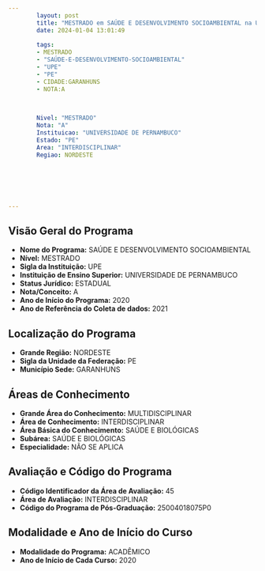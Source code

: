 ```yaml
---
        layout: post
        title: "MESTRADO em SAÚDE E DESENVOLVIMENTO SOCIOAMBIENTAL na UPE  "
        date: 2024-01-04 13:01:49
     
        tags:
        - MESTRADO
        - "SAÚDE-E-DESENVOLVIMENTO-SOCIOAMBIENTAL"
        - "UPE"
        - "PE"
        - CIDADE:GARANHUNS
        - NOTA:A
        
       

        Nivel: "MESTRADO"
        Nota: "A"
        Instituicao: "UNIVERSIDADE DE PERNAMBUCO"
        Estado: "PE"
        Area: "INTERDISCIPLINAR"
        Regiao: NORDESTE
        
        
        
        
        
        
---
```

## Visão Geral do Programa
- **Nome do Programa:** SAÚDE E DESENVOLVIMENTO SOCIOAMBIENTAL
- **Nível:** MESTRADO
- **Sigla da Instituição:** UPE
- **Instituição de Ensino Superior:** UNIVERSIDADE DE PERNAMBUCO
- **Status Jurídico:** ESTADUAL
- **Nota/Conceito:** A
- **Ano de Início do Programa:** 2020
- **Ano de Referência do Coleta de dados:** 2021

## Localização do Programa
- **Grande Região:** NORDESTE
- **Sigla da Unidade da Federação:** PE
- **Município Sede:** GARANHUNS

## Áreas de Conhecimento
- **Grande Área do Conhecimento:** MULTIDISCIPLINAR
- **Área de Conhecimento:** INTERDISCIPLINAR
- **Área Básica do Conhecimento:** SAÚDE E BIOLÓGICAS
- **Subárea:** SAÚDE E BIOLÓGICAS
- **Especialidade:** NÃO SE APLICA

## Avaliação e Código do Programa
- **Código Identificador da Área de Avaliação:** 45
- **Área de Avaliação:** INTERDISCIPLINAR
- **Código do Programa de Pós-Graduação:** 25004018075P0


## Modalidade e Ano de Início do Curso
- **Modalidade do Programa:** ACADÊMICO
- **Ano de Início de Cada Curso:** 2020
